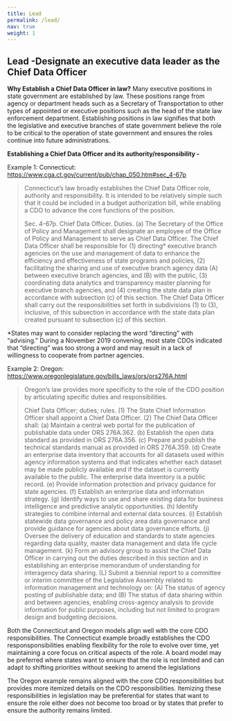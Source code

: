 ```yaml
---
title: Lead
permalink: /lead/
nav: true
weight: 1
---
```


## Lead -Designate an executive data leader as the Chief Data Officer


 
**Why Establish a Chief Data Officer in law?**
Many executive positions in state government are established by law. These positions range from agency or department heads such as a Secretary of Transportation to other types of appointed or executive positions such as the head of the state law enforcement department. Establishing positions in law signifies that both the legislative and executive branches of state government believe the role to be critical to the operation of state government and ensures the roles continue into future administrations.
 
**Establishing a Chief Data Officer and its authority/responsibility -**
 
Example 1: Connecticut:  https://www.cga.ct.gov/current/pub/chap_050.htm#sec_4-67p

>Connecticut’s law broadly establishes the Chief Data Officer role, authority and responsibility. It is intended to be relatively simple such that it could be included in a budget authorization bill, while enabling a CDO to advance the core functions of the position.
> 
>Sec. 4-67p. Chief Data Officer. Duties. 
(a) The Secretary of the Office of Policy and Management shall designate an employee of the Office of Policy and Management to serve as Chief Data Officer. The Chief Data Officer shall be responsible for (1) directing* executive branch agencies on the use and management of data to enhance the efficiency and effectiveness of state programs and policies, (2) facilitating the sharing and use of executive branch agency data (A) between executive branch agencies, and (B) with the public, (3) coordinating data analytics and transparency master planning for executive branch agencies, and (4) creating the state data plan in accordance with subsection (c) of this section. The Chief Data Officer shall carry out the responsibilities set forth in subdivisions (1) to (3), inclusive, of this subsection in accordance with the state data plan created pursuant to subsection (c) of this section.
> 
*States may want to consider replacing the word “directing” with “advising.”  During a November 2019 convening, most state CDOs indicated that “directing” was too strong a word and may result in a lack of willingness to cooperate from partner agencies.
 
Example 2: Oregon: https://www.oregonlegislature.gov/bills_laws/ors/ors276A.html

>Oregon’s law provides more specificity to the role of the CDO position by articulating specific duties and responsibilities. 
>
>Chief Data Officer; duties; rules. (1) The State Chief Information Officer shall appoint a Chief Data Officer.
(2) The Chief Data Officer shall:
(a) Maintain a central web portal for the publication of publishable data under ORS 276A.362.
(b) Establish the open data standard as provided in ORS 276A.356.
(c) Prepare and publish the technical standards manual as provided in ORS 276A.359.
(d) Create an enterprise data inventory that accounts for all datasets used within agency information systems and that indicates whether each dataset may be made publicly available and if the dataset is currently available to the public. The enterprise data inventory is a public record.
      (e) Provide information protection and privacy guidance for state agencies.
      (f) Establish an enterprise data and information strategy.
(g) Identify ways to use and share existing data for business intelligence and predictive analytic opportunities.
(h) Identify strategies to combine internal and external data sources.
(i) Establish statewide data governance and policy area data governance and provide guidance for agencies about data governance efforts.
(j) Oversee the delivery of education and standards to state agencies regarding data quality, master data management and data life cycle management.
(k) Form an advisory group to assist the Chief Data Officer in carrying out the duties described in this section and in establishing an enterprise memorandum of understanding for interagency data sharing.
(L) Submit a biennial report to a committee or interim committee of the Legislative Assembly related to information management and technology on:
(A) The status of agency posting of publishable data; and
(B) The status of data sharing within and between agencies, enabling cross-agency analysis to provide information for public purposes, including but not limited to program design and budgeting decisions.


Both the Connecticut and Oregon models align well with the core CDO responsibilities. The Connecticut example broadly establishes the CDO responsponsibilities enabling flexibility for the role to evolve over time, yet maintaining a core focus on critical aspects of the role. A board model may be preferred where states want to ensure that the role is not limited and can adapt to shifting priorities without seeking to amend the legislations

The Oregon example remains aligned with the core CDO responsibilities but provides more itemized details on the CDO responsibilities. Itemizing these responsibilities in legislation may be preferential for states that want to ensure the role either does not become too broad or by states that prefer to ensure the authority remains limited.
